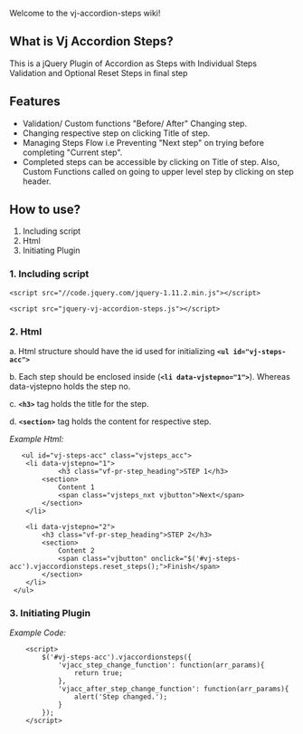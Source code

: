Welcome to the vj-accordion-steps wiki!
## What is Vj Accordion Steps?
This is a jQuery Plugin of Accordion as Steps with Individual Steps Validation and Optional Reset Steps in final step

## Features
* Validation/ Custom functions "Before/ After" Changing step.
* Changing respective step on clicking Title of step.
* Managing Steps Flow i.e Preventing "Next step" on trying before completing "Current step".
* Completed steps can be accessible by clicking on Title of step. Also, Custom Functions called on going to upper level step by clicking on step header. 

## How to use?
1. Including script
2. Html
3. Initiating Plugin

### 1. Including script
`<script src="//code.jquery.com/jquery-1.11.2.min.js"></script>`

`<script src="jquery-vj-accordion-steps.js"></script>`

### 2. Html

a. Html structure should have the id used for initializing **`<ul id="vj-steps-acc">`**

b. Each step should be enclosed inside (**`<li data-vjstepno="1">`**). Whereas data-vjstepno holds the step no. 

c. **`<h3>`** tag holds the title for the step.

d. **`<section>`** tag holds the content for respective step. 

_Example Html:_

       <ul id="vj-steps-acc" class="vjsteps_acc">
		<li data-vjstepno="1">
				<h3 class="vf-pr-step_heading">STEP 1</h3>
			<section>
				Content 1
				<span class="vjsteps_nxt vjbutton">Next</span>
			</section>
		</li>
		
		<li data-vjstepno="2">
			<h3 class="vf-pr-step_heading">STEP 2</h3>
			<section>
				Content 2
				<span class="vjbutton" onclick="$('#vj-steps-acc').vjaccordionsteps.reset_steps();">Finish</span>
			</section>
		</li>
     </ul>

### 3. Initiating Plugin

_Example Code:_

		<script>
			$('#vj-steps-acc').vjaccordionsteps({
				'vjacc_step_change_function': function(arr_params){
					return true;
				}, 
				'vjacc_after_step_change_function': function(arr_params){
					alert('Step changed.');
				}
			});
		</script>